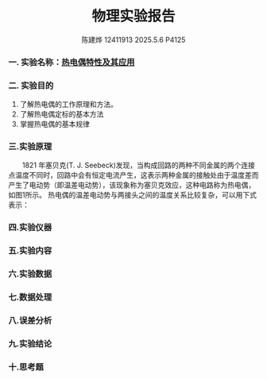 <!---<style>
.center{
    width:auto;
    display:table;
    margin-left: auto;
    margin-right: auto;
}

</style>--->

# <center>物理实验报告 </center>
 <center>陈建烨 12411913 2025.5.6 P4125</center> <!---这里是姓名栏--->

### 一. 实验名称：<u>热电偶特性及其应用</u>
<!---课程名称写<u>和</u>之间--->
### 二. 实验目的 
1. 了解热电偶的工作原理和方法。
2. 了解热电偶定标的基本方法
3. 掌握热电偶的基本规律

### 三.实验原理
&emsp;&emsp;1821 年塞贝克(T. J. Seebeck)发现，当构成回路的两种不同金属的两个连接点温度不同时，回路中会有恒定电流产生，这表示两种金属的接触处由于温度差而产生了电动势（即温差电动势），该现象称为塞贝克效应，这种电路称为热电偶，如图1所示。
热电偶的温差电动势与两接头之间的温度关系比较复杂，可以用下式表示：

### 四.实验仪器

### 五.实验内容

### 六.实验数据

### 七.数据处理

### 八.误差分析

### 九.实验结论

### 十.思考题

